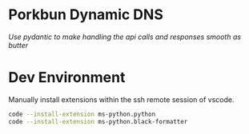 # Porkbun Dynamic DNS
*Use pydantic to make handling the api calls and responses smooth as butter*

# Dev Environment
Manually install extensions within the ssh remote session of vscode.
```sh
code --install-extension ms-python.python
code --install-extension ms-python.black-formatter
```
